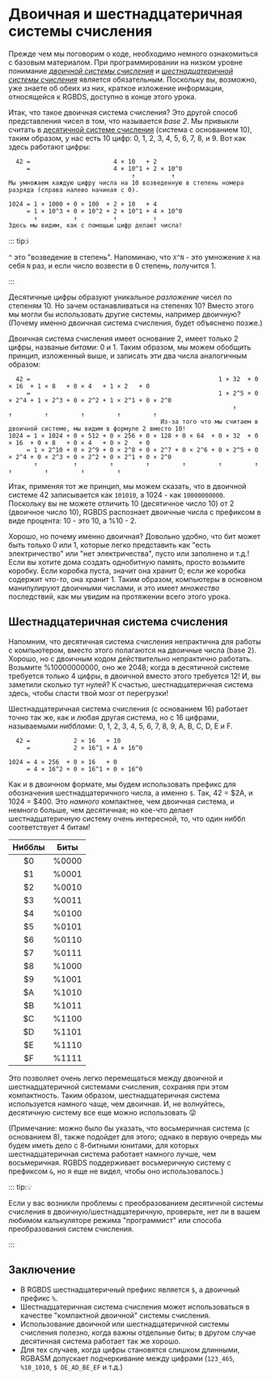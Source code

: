 # Двоичная и шестнадцатеричная системы счисления

Прежде чем мы поговорим о коде, необходимо немного ознакомиться с базовым материалом.
При программировании на низком уровне понимание *[двоичной системы счисления](https://en.wikipedia.org/wiki/Binary_number)* и *[шестнадцатеричной системы счисления](https://en.wikipedia.org/wiki/Hexadecimal)* является обязательным.
Поскольку вы, возможно, уже знаете об обеих из них, краткое изложение информации, относящейся к RGBDS, доступно в конце этого урока.

Итак, что такое двоичная система счисления?
Это другой способ представления чисел в том, что называется *base 2*.
Мы привыкли считать в [десятичной системе счисления](https://en.wikipedia.org/wiki/Decimal) (система с основанием 10), таким образом, у нас есть 10 цифр: 0, 1, 2, 3, 4, 5, 6, 7, 8, и 9.
Вот как здесь работают цифры:

```
  42 =                       4 × 10   + 2
     =                       4 × 10^1 + 2 × 10^0
                                  ↑          ↑
Мы умножаем каждую цифру числа на 10 возведенную в степень номера разряда (справа налево начиная с 0).

1024 = 1 × 1000 + 0 × 100  + 2 × 10   + 4
     = 1 × 10^3 + 0 × 10^2 + 2 × 10^1 + 4 × 10^0
       ↑          ↑          ↑          ↑
Здесь мы видим, как с помощью цифр делают числа!
```

::: tip:ℹ️

`^` это "возведение в степень". Напоминаю, что `X^N` - это умножение `X` на себя `N` раз, и если число возвести в 0 степень, получится 1.

:::

Десятичные цифры образуют уникальное *разложение* чисел по степеням 10.
Но зачем останавливаться на степенях 10?
Вместо этого мы могли бы использовать другие системы, например двоичную?
(Почему именно двоичная система счисления, будет объяснено позже.)

Двоичная система счисления имеет основание 2, имеет только 2 цифры, названые *битами*: 0 и 1.
Таким образом, мы можем обобщить принцип, изложенный выше, и записать эти два числа аналогичным образом:


```
  42 =                                                    1 × 32  + 0 × 16  + 1 × 8   + 0 × 4   + 1 × 2   + 0
     =                                                    1 × 2^5 + 0 × 2^4 + 1 × 2^3 + 0 × 2^2 + 1 × 2^1 + 0 × 2^0
                                                              ↑         ↑         ↑         ↑         ↑         ↑
                                          Из-за того что мы считаем в двоичной системе, мы видим в формуле 2 вместо 10!
1024 = 1 × 1024 + 0 × 512 + 0 × 256 + 0 × 128 + 0 × 64  + 0 × 32  + 0 × 16  + 0 × 8   + 0 × 4   + 0 × 2   + 0
     = 1 × 2^10 + 0 × 2^9 + 0 × 2^8 + 0 × 2^7 + 0 × 2^6 + 0 × 2^5 + 0 × 2^4 + 0 × 2^3 + 0 × 2^2 + 0 × 2^1 + 0 × 2^0
       ↑          ↑         ↑         ↑         ↑         ↑         ↑         ↑         ↑         ↑         ↑
```

Итак, применяя тот же принцип, мы можем сказать, что в двоичной системе 42 записывается как `101010`, а 1024 - как `10000000000`.
Поскольку вы не можете отличить 10 (десятичное число 10) от 2 (двоичное число 10), RGBDS распознает двоичные числа с префиксом в виде процента: 10 - это 10, а %10 - 2.

Хорошо, но почему именно двоичная?
Довольно удобно, что бит может быть только 0 или 1, которые легко представить как "есть электричество" или "нет электричества", пусто или заполнено и т.д.!
Если вы хотите дома создать однобитную память, просто возьмите коробку.
Если коробка пуста, значит она хранит 0; если же коробка содержит *что-то*, она хранит 1.
Таким образом, компьютеры в основном манипулируют двоичными числами, и это имеет *множество* последствий, как мы увидим на протяжении всего этого урока.

## Шестнадцатеричная система счисления

Напомним, что десятичная система счисления непрактична для работы с компьютером, вместо этого полагаются на двоичные числа (base 2).
Хорошо, но с двоичным кодом действительно непрактично работать.
Возьмите %10000000000, оно же 2048; когда в десятичной системе требуется только 4 цифры, в двоичной вместо этого требуется 12!
И, вы заметили сколько тут нулей?
К счастью, шестнадцатеричная система здесь, чтобы спасти твой мозг от перегрузки!

Шестнадцатеричная система счисления (с основанием 16) работает точно так же, как и любая другая система, но с 16 цифрами, называемыми *нибблами*: 0, 1, 2, 3, 4, 5, 6, 7, 8, 9, A, B, C, D, E и F.

```
  42 =            2 × 16   + 10
     =            2 × 16^1 + A × 16^0

1024 = 4 × 256  + 0 × 16   + 0
     = 4 × 16^2 + 0 × 16^1 + 0 × 16^0
```

Как и в двоичном формате, мы будем использовать префикс для обозначения шестнадцатеричного числа, а именно `$`. 
Так, 42 = $2A, и 1024 = $400.
Это *намного* компактнее, чем двоичная система, и немного больше, чем десятичная; но кое-что делает шестнадцатеричную систему очень интересной, то, что один ниббл соответствует 4 битам!

 Нибблы | Биты
:------:|:----:
     $0 | %0000
     $1 | %0001
     $2 | %0010
     $3 | %0011
     $4 | %0100
     $5 | %0101
     $6 | %0110
     $7 | %0111
     $8 | %1000
     $9 | %1001
     $A | %1010
     $B | %1011
     $C | %1100
     $D | %1101
     $E | %1110
     $F | %1111

Это позволяет очень легко перемещаться между двоичной и шестнадцатеричной системами счисления, сохраняя при этом компактность.
Таким образом, шестнадцатеричная система используется намного чаще, чем двоичная.
И, не волнуйтесь, десятичную систему все еще можно использовать 😜

(Примечание: можно было бы указать, что восьмеричная система (с основанием 8), также подойдет для этого; однако в первую очередь мы будем иметь дело с 8-битными юнитами, для которых шестнадцатеричная система работает намного лучше, чем восьмеричная. RGBDS поддерживает восьмеричную систему с префиксом `&`, но я еще не видел, чтобы оно использовалось.)

::: tip:💡

Если у вас возникли проблемы с преобразованием десятичной системы счисления в двоичную/шестнадцатеричную, проверьте, нет ли в вашем любимом калькуляторе режима "программист" или способа преобразования систем счисления.

:::

## Заключение

- В RGBDS шестнадцатеричный префикс является `$`, а двоичный префикс `%`.
- Шестнадцатеричная система счисления может использоваться в качестве "компактной двоичной" системы счисления.
- Использование двоичной или шестнадцатеричной системы счисления полезно, когда важны отдельные биты; в другом случае десятичная система работает так же хорошо.
- Для тех случаев, когда цифры становятся слишком длинными, RGBASM допускает подчеркивание между цифрами (`123_465`, `%10_1010`, `$ DE_AD_BE_EF` и т.д.)